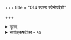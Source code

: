 +++
title = "014 स्वस्य स्वेनोपदेशो"

+++
<details><summary>मूलम्</summary>

स्वस्य स्वेनोपदेशो न भवति न परब्रह्मणा निष्कलत्वान्नाविद्या चेतयित्री स्वतनुसमधिकं वर्ष्म निर्जीवमात्थ ।  
कश्चित्तत्त्वं ब्रवीतीत्ययमुपनिपतद्भ्रान्तिरुन्मुच्यते चेत् तादृग्भ्रान्तिः पुराऽपि ह्यभवदिति न ते किं तदैवैष मुक्तः ॥ १४ ॥
</details>

<details><summary>सर्वाङ्कषटीका - १४</summary>

ऐकात्म्यवादे उपदेशानुपपत्तिरूपं महदसामञ्जस्यं प्रदर्शयति - स्वस्येत्यादिना । अविद्योपहितं ब्रह्मैव जीवः । स च एक एव । स्वप्नदृष्टान्तेनैवैतत्सिद्धिः । स्वप्ने हि शत्रुमित्रादीन् बहून् पश्यति । न हि ते जाग्रत्कालिका एव तत्रागच्छन्ति, तदानीमेव तेषामन्यत्र सत्त्वस्य प्रमाणसिद्धत्वात् । अतो स्वप्नः द्रष्टृपुरुषेणैव ते निर्मीयन्ते । अथापि सुखदुःखादयो व्यवस्थिता दृश्यन्ते । अतश्चैक एव चेतनो मायावशाद्भिन्न 

।

[[184]] 

कश्चित् तत्त्वं ब्रवीतीत्ययमुपनिपतद्भान्तिरुन्मुच्यते चेत्, 

तादृक् भ्रान्तिः पुराऽपि ह्यभवदिति न ते किं तदैवैष मुक्तः ॥14॥ 

इव भवति, न तु ते वास्तविकाः । अतश्चैकमेव शरीरं जीववत्, इतराणि सर्वाणि शरीराणि निर्जीवानि, तेनैकेनैव जीवेन इतराणि शरीराणि जीववन्तीव भवन्ति इति खलु तव मतम् । एवञ्च परं ब्रह्म एकम्, अविद्या एका, तदुपहितो जीव एकः इति त्रीण्येव वस्तूनि । तेषु कः कस्मै वेदान्तमुपदिशतीति वक्तव्यम् । तत्र स्वस्य स्वेन उपदेशः न **भवति** = आत्मन एकत्वात्, तस्योपदेशकत्वे, स्वस्मै स्वेनैवोपदेशः कर्तव्यो भवति; तत्तु विरुद्धमनुन्मत्तस्य उपदेश्योपदेशकयोर्भेदस्यावश्यकत्वात् । **निष्कलत्वात्** = निर्विशेषत्वात् परब्रह्मणा उपदेशो न भवति । असङ्गोदासीनस्वभावं हि ब्रह्म स्वतः । तादृशं निर्विशेषं ब्रह्म कस्मै किमुदिशेत् ? **अचेतयित्री** = अचेतना जडा, स्वार्थे णिच्, अविद्या नोपदेष्ट्री । अथवा **चेतयित्री** = उपदेष्ट्री न, इति च्छेदः । अन्यस्य ज्ञानोत्पादनमेव ह्युपदेशः । शरीराण्यनन्तानि सन्ति किल । तत्तदवच्छेदेन, शरीरान्तरावच्छिन्नं प्रत्युपदेशो भवत्विति, चेत् – अवच्छेदवादे भामतीसंमते तत् भवेत्, न तु त्वन्मते । एकमेव शरीरं जीववत्, इतराणि निर्जीवानि इति किल तव मतम् । यतः **स्वतनुसमधिकम्** = स्वशरीरभिन्नं **वर्ष्म** = शरीरम् **निर्जीवम्** = जीवरहितं खलु आत्य - ब्रवीषि । निर्जीवं शरीरं प्रति कथमुपदिशेत्॥ 

ननु शरीरान्तरं न निर्जीवम्, एकेन जीवेन सर्वाणि शरीराण्यपि जीववन्त्येव, अतिरिक्तजीवो निरस्यते । यथा वा स्वप्ने शयानः स्वप्नद्रष्टा पुरुषः बहून् जनान् पश्यति । परिदृश्यमानानि सर्वाण्यपि स्वाप्नवस्तूनि स्वप्नद्रष्टृपुरुषविज्ञानेनैव सृष्टानि । अन्यस्य प्रकारस्यासंभवात् । अत एव तेनैव सर्वमनुभूयते, न तु पार्श्वस्थेन । स्वप्ने बहूनां दर्शनेऽपि तेषां प्रत्येकमात्माभावेऽपि व्यवहारव्यवस्था, ज्ञानाज्ञानादिव्यवस्था, सुखदुःखादिव्यवस्था, गुरुशिष्यभावव्यवस्था च यथा मायाप्रभावात् असङ्कीर्णा दृश्यते, तथा जाग्रद्दशायामपि प्रतिशरीरं भिन्नभिन्नात्मनोऽभावेऽपि हिरण्यगर्भात्मनैव सर्वेऽपि व्यवहारा भवन्त्वित्यभिप्रायेण शङ्कते - कश्चिदित्यादिना । सर्वेषां शरीराणां प्रत्येकमात्माभावेऽपि मायावशादेव कश्चिदेवं जानाति - 'कश्चित् मह्यं मुक्तये तत्त्वं ब्रवीति' इति **उपनिपतद्भान्तिः** = उपनिपतन्ती स्वयं मायावशात्प्राप्ता भ्रान्तिः यस्य सः संजातभ्रान्तिः कश्चित् **उन्मुच्यते** = मुक्तो भवति । ननु 'कश्चित्तत्त्वं ब्रवीति' इति ज्ञानस्यापि मिथ्यात्वात्, मिथ्याभूतेन तेन भ्रमनिवृत्तिः कथमिति चेत्; रज्जुसर्पभ्रमादौ, 'नायं सर्पः, किन्तु जलधारा' इति भ्रान्त्यापि प्राथमिकी रज्जुसर्पभ्रान्तिर्निवर्तत एव । अतो निवर्तकज्ञानेन प्रमात्मकेनैव भवितव्यमिति नास्ति निर्बन्धः । तत्र भ्रमत्वं न ज्ञायते चेत् तावदेवालम् । अत एव किलाभिज्ञाः अप्रमाण्यज्ञानानास्कन्दितत्वमेव प्रतिबन्धकतावच्छेदकमिच्छन्ति, न तु प्रमात्वम् । अतः द्वितीयस्य जीवस्याभावेऽपि, स्वप्न इव भ्रमवशादेव उपदेश्योपदेशकभावव्यवहारादयः संगच्छेरन्, **चेत्** = इति चेत् - **तादृग्भ्रान्तिः** = एतादृशोपदेश्योपदेशकभावभ्रान्तिः **पुरापि** = एतत्पूर्वकालेऽपि **अभवत्** = अभूदेव किल ? गते महति काले बहूनां गुरूणां शिष्याणां च वृत्तत्वात्; एतादृशभ्रान्तेः तेषामप्यावश्यकत्वात्, **इति** = इतिहेतोः पूर्वमेव **तदैव** = तदानीमेव एषः **किम्** = कुतो न 

[[185]] 

[ जीवस्य ब्रह्मप्रतिबिम्बत्ववादनिरासः] 

85. 

तोयाधारेषु दोषाकर इव बहुधोपाधिषु ब्रह्म शुद्धं 

 

छायापन्नं विशेषान् भजति, तनुभृतस्तत्प्रतिच्छन्दभूताः । 

मुक्तः ? तदानीं तु स मुक्तः, तावता अद्य वर्तमानस्य किमायातम् ? इति तु न वक्तुं शक्यम्; जीवस्य एकत्वेन पूर्वं तस्य मुक्तत्वे, इदानीं जगतः अनुवृत्तिरेव न स्यात् । ' नेतः प्राक् केऽपिमुक्ताः' इति किल भवन्मतम् । अत एवं कथनं भवद्वचनविरुद्धञ्च । वस्तुतः जीवस्य एकत्वेऽपि, अन्यशरीरावच्छेदेन सः तथा न जानाति किल! अतः संसारोऽनुवर्तते । स्वप्ने 'एवं कुतोऽभूत्, तथा कुतो नाभूत् ?” इति प्रश्नः यथा न कर्तुं शक्यः, अस्मदनधीनत्वात् स्वप्नस्य, तथा स्वप्नतुल्यत्वात् जगतः, स्वप्नवदेव प्रश्नातीतमेव सर्वमिति चेत्; तर्हि दृष्टान्तदान्तिकयोरविशेषप्रसङ्गः । किञ्च स्वप्नवदेव सर्वस्यापि विषयस्य प्रश्नातीतत्वे कस्यापि कुत्रापि विश्वास एव न भवेत्, विचारशास्त्रं व्यर्थं भवेत्, साधनादि व्यर्थं भवेदिति लौकिकः पारमार्थिकश्च सर्वोऽपि व्यवहारः स्तब्ध एव स्यात् । तथा अदर्शनात् जगतोऽस्य स्वप्नवैलक्षण्यमनिवार्यमेव । स्वप्नवदेवाविचारितरमणीयमेव शास्त्रलोकदर्शनादिकमित्यादिकं तु विचारानुपयोगीति उन्मत्तप्रलापतौल्यं स्यादित्यनुपदमेवोक्तम् । शिष्टमग्रे ( श्लो. 47 ) वक्ष्यते ॥ 

ग्रन्थास्तु ग्रथनीयास्ते हन्त ! ख्यात्यादिसिद्धये । प्रश्नादिकं न कर्तव्यं विचित्रं तव दर्शनम् ॥ वशे यस्यैतदखिलं तस्मिन् विश्वासहानितः । वैपरीत्यमिदं सर्वं रक्षतात्तान् दयानिधिः ॥ १४ ॥
</details>
